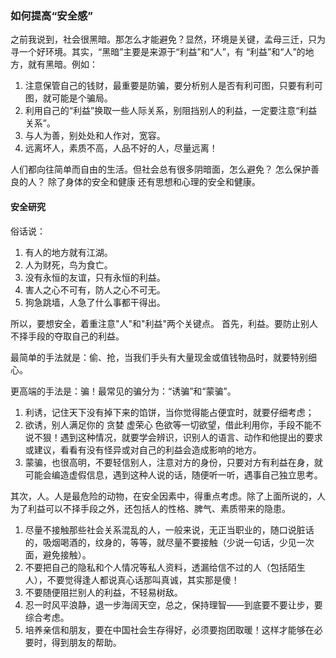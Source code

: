 ### 如何提高“安全感”

之前我说到，社会很黑暗。那怎么才能避免？显然，环境是关键，孟母三迁，只为寻一个好环境。其实，“黑暗”主要是来源于“利益”和“人”，有 “利益”和“人”的地方，就有黑暗。例如：
1. 注意保管自己的钱财，最重要是防骗，要分析别人是否有利可图，只要有利可图，就可能是个骗局。
2. 利用自己的“利益”换取一些人际关系，别阻挡别人的利益，一定要注意“利益关系”。
3. 与人为善，别处处和人作对，宽容。
4. 远离坏人，素质不高，人品不好的人，尽量远离！

人们都向往简单而自由的生活。但社会总有很多阴暗面，怎么避免？ 怎么保护善良的人？ 除了身体的安全和健康 还有思想和心理的安全和健康。

#### 安全研究
俗话说： 
1. 有人的地方就有江湖。 
2. 人为财死，鸟为食亡。 
3. 没有永恒的友谊，只有永恒的利益。 
4. 害人之心不可有，防人之心不可无。 
5. 狗急跳墙，人急了什么事都干得出。 

所以，要想安全，着重注意"人"和"利益"两个关键点。 首先，利益。要防止别人不择手段的夺取自己的利益。

最简单的手法就是：偷、抢，当我们手头有大量现金或值钱物品时，就要特别细心。

更高端的手法是：骗！最常见的骗分为：“诱骗”和“蒙骗”。

1. 利诱，记住天下没有掉下来的馅饼，当你觉得能占便宜时，就要仔细考虑；
2. 欲诱，别人满足你的 贪婪 虚荣心 色欲等一切欲望，借此利用你，手段不能不说不狠！遇到这种情况，就要学会辨识，识别人的语言、动作和他提出的要求或建议，看看有没有怪异或对自己的利益会造成影响的地方。
3. 蒙骗，也很高明，不要轻信别人，注意对方的身份，只要对方有利益在身，就可能会编造虚假信息，遇到这种人说的话，随便听一听，遇事自己独立思考。 

其次，人。人是最危险的动物，在安全因素中，得重点考虑。除了上面所说的，人为了利益可以不择手段之外，还包括人的性格、脾气、素质带来的隐患。
1. 尽量不接触那些社会关系混乱的人，一般来说，无正当职业的，随口说脏话的，吸烟喝酒的，纹身的，等等，就尽量不要接触（少说一句话，少见一次面，避免接触）。
2. 不要把自己的隐私和个人情况等私人资料，透漏给信不过的人（包括陌生人），不要觉得逢人都说真心话那叫真诚，其实那是傻！
3. 不要随便阻拦别人的利益，不轻易树敌。
4. 忍一时风平浪静，退一步海阔天空，总之，保持理智——到底要不要让步，要综合考虑。
5. 培养亲信和朋友，要在中国社会生存得好，必须要抱团取暖！这样才能够在必要时，得到朋友的帮助。